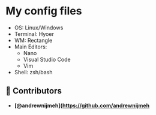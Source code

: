 # My config files

- OS: Linux/Windows
- Terminal: Hyoer
- WM: Rectangle
- Main Editors:
  - Nano
  - Visual Studio Code
  - Vim
- Shell: zsh/bash

## 👥 Contributors

- **[@andrewnijmeh](https://github.com/andrewnijmeh**

